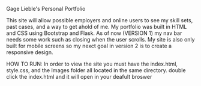 Gage Lieble's Personal Portfolio

This site will allow possible employers and online users to see my skill sets, past cases, and a way to get ahold of me. My portfolio
was built in HTML and CSS using Bootstrap and Flask. As of now (VERSION 1) my nav bar needs some work such as closing when the user scrolls.
My site is also only built for mobile screens so my nexct goal in version 2 is to create a responsive design.

HOW TO RUN:
In order to view the site you must have the index.html, style.css, and the Images folder all located in the same directory. double click the index.html
and it will open in your deafult broswer